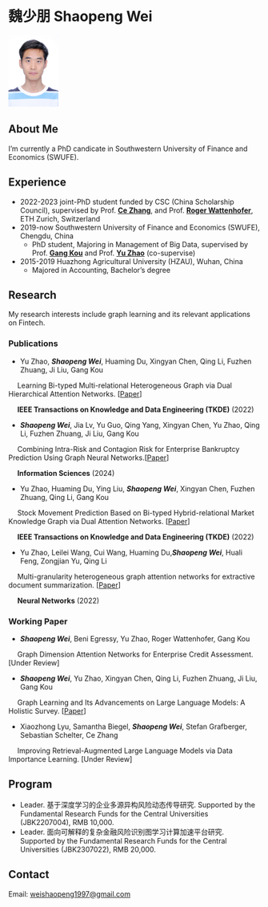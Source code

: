 #  魏少朋 Shaopeng Wei
<img src="new.JPG" alt="drawing" width="100"/>

## About Me
I’m currently a PhD candicate in Southwestern University of Finance and Economics (SWUFE).

## Experience
+ 2022-2023    joint-PhD student funded by CSC (China Scholarship Council), supervised by Prof. [**Ce Zhang**](https://scholar.google.com/citations?user=GkXqbmMAAAAJ&hl=zh-CN&oi=ao), and Prof. [**Roger Wattenhofer**](https://scholar.google.com/citations?user=EG3VPm4AAAAJ), ETH Zurich, Switzerland
+ 2019-now   Southwestern University of Finance and Economics (SWUFE), Chengdu, China
    - PhD student, Majoring in Management of Big Data, supervised by Prof. [**Gang Kou**](https://scholar.google.com/citations?hl=zh-CN&user=dRL7HngAAAAJ) and Prof. [**Yu Zhao**](https://scholar.google.com/citations?hl=zh-CN&user=J3yW0aYAAAAJ) (co-supervise)
+ 2015-2019  Huazhong Agricultural University (HZAU), Wuhan, China
    - Majored in Accounting, Bachelor’s degree



## Research
My research interests include graph learning and its relevant applications on Fintech.

### Publications
 + Yu Zhao, ***Shaopeng Wei***, Huaming Du, Xingyan Chen, Qing Li, Fuzhen Zhuang, Ji Liu, Gang Kou  
 
&#8195; Learning Bi-typed Multi-relational Heterogeneous Graph via Dual Hierarchical Attention Networks. [[Paper](https://ieeexplore.ieee.org/document/9954185)] 

&#8195; **IEEE Transactions on Knowledge and Data Engineering (TKDE)** (2022)

+ ***Shaopeng Wei***, Jia Lv, Yu Guo, Qing Yang, Xingyan Chen, Yu Zhao, Qing Li, Fuzhen Zhuang, Ji Liu, Gang Kou
  
&#8195; Combining Intra-Risk and Contagion Risk for Enterprise Bankruptcy Prediction Using Graph Neural Networks.[[Paper](https://www.sciencedirect.com/science/article/pii/S0020025523016675?dgcid=author)]

&#8195; **Information Sciences** (2024)
 
+ Yu Zhao, Huaming Du, Ying Liu, ***Shaopeng Wei***, Xingyan Chen, Fuzhen Zhuang, Qing Li, Gang Kou  

&#8195; Stock Movement Prediction Based on Bi-typed Hybrid-relational Market Knowledge Graph via Dual Attention Networks. [[Paper](https://ieeexplore.ieee.org/document/9942340)]  

&#8195; **IEEE Transactions on Knowledge and Data Engineering (TKDE)** (2022)

+ Yu Zhao, Leilei Wang, Cui Wang, Huaming Du,***Shaopeng Wei***, Huali Feng, Zongjian Yu, Qing Li

&#8195; Multi-granularity heterogeneous graph attention networks for extractive document summarization. [[Paper](https://www.sciencedirect.com/science/article/pii/S0893608022003215)]

&#8195; **Neural Networks** (2022) 

### Working Paper

+ ***Shaopeng Wei***, Beni Egressy, Yu Zhao, Roger Wattenhofer, Gang Kou

&#8195; Graph Dimension Attention Networks for Enterprise Credit Assessment. [Under Review]


+ ***Shaopeng Wei***, Yu Zhao, Xingyan Chen, Qing Li, Fuzhen Zhuang, Ji Liu, Gang Kou

&#8195; Graph Learning and Its Advancements on Large Language Models: A Holistic Survey. [[Paper](https://arxiv.org/pdf/2212.08966.pdf)]  


+ Xiaozhong Lyu, Samantha Biegel, ***Shaopeng Wei***, Stefan Grafberger, Sebastian Schelter, Ce Zhang
  
&#8195; Improving Retrieval-Augmented Large Language Models via Data Importance Learning. [Under Review]



## Program
+ Leader. 基于深度学习的企业多源异构风险动态传导研究. Supported by the Fundamental Research Funds for the Central Universities (JBK2207004), RMB 10,000.
+ Leader. 面向可解释的复杂金融风险识别图学习计算加速平台研究. Supported by the Fundamental Research Funds for the Central Universities (JBK2307022), RMB 20,000.


## Contact
Email: weishaopeng1997@gmail.com

